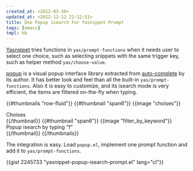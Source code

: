 ```yaml
---
created_at: <2012-03-30>
updated_at: <2012-12-12 22:12:51>
title: Use Popup isearch For Yasnippet Prompt
tags: [emacs]
tmpl: hb
---
```


[Yasnippet][] tries functions in `yas/prompt-functions` when it needs user to
select one choice, such as selecting snippets with the same trigger key, such
as helper method `yas/choose-value`.

[popup][] is a visual popup interface library extracted from [auto-complete][]
by its author. It has better look and feel than all the built-in
`yas/prompt-functions`. Also it is easy to customize, and its isearch mode is
very efficient, the items are filtered on-the-fly when typing.

{{#thumbnails "row-fluid"}}
  {{#thumbnail "span6"}}
    {{image "choises"}}
    <figcaption>Choises</figcaption>
  {{/thumbnail}}
  {{#thumbnail "span6"}}
    {{image "filter_by_keyword"}}
    <figcaption>Popup isearch by typing "f"</figcaption>
  {{/thumbnail}}
{{/thumbnails}}

The integration is easy. Load `popup.el`, implement one prompt function and
add it to `yas/prompt-functions`.

{{gist 2245733 "yasnippet-popup-isearch-prompt.el" lang="cl"}}

[yasnippet]: http://capitaomorte.github.com/yasnippet/index.html
[popup]: https://github.com/m2ym/popup-el
[auto-complete]: https://github.com/m2ym/auto-complete
